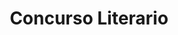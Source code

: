 ---
layout: proyectos
title: Concurso Literario
nameurl: concursoliterario
description: OAJNU concibe a este proyecto como un espacio de investigación, opinión, expresión y reflexión sobre problemáticas sociales actuales, locales y globales. Este concurso pretende acercar e interesar a las y los jóvenes por la lectura, la investigación y la escritura; promoviendo la creatividad y la libre expresión de pensamiento a través de la producción literaria. A través de la escritura de ensayos, confiamos en que estaremos aportando a la formación de Jóvenes con espíritu crítico, mediante la argumentación que cada uno de ellos desarrollarán en sus ensayos. El Concurso Literario abre un espacio que promueve la expresión de los jóvenes estudiantes de nivel medio acerca de temáticas actuales de trascendencia global y local y de esta manera, los jóvenes de toda la República pueden expresarse sobre la temática que cada año se plantea y asumen el desafío de dar su visión sobre la misma.
photospastevents: 
sedes:
  - buenosaires
  - cordoba
  - mendoza
  - rosario
  - salta
  - corrientes
  - sanjuan
  - chaco
  - tucuman
objectives: 
target: 
linkinscription: 
- pregunta: "¿?"
  respuesta: " "
---